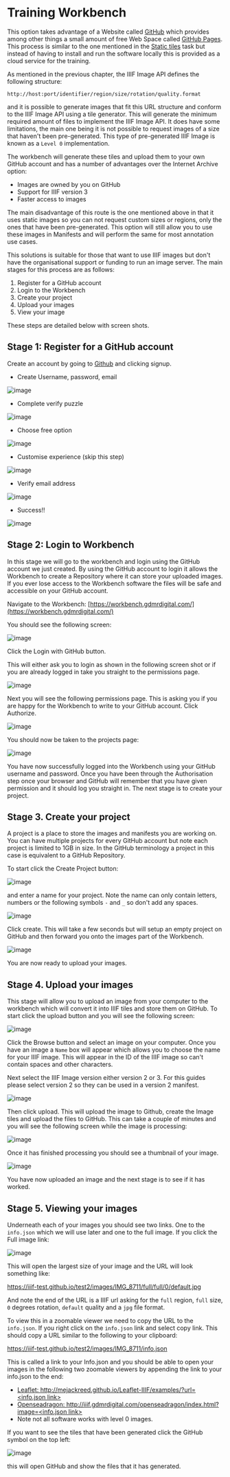 # Training Workbench

This option takes advantage of a Website called [GitHub](https://github.com/) which provides among other things a small amount of free Web Space called [GitHub Pages](https://pages.github.com/). This process is similar to the one mentioned in the [Static tiles](static-tiles.html) task but instead of having to install and run the software locally this is provided as a cloud service for the training. 

As mentioned in the previous chapter, the IIIF Image API defines the following structure:

`http://host:port/identifier/region/size/rotation/quality.format`

and it is possible to generate images that fit this URL structure and conform to the IIIF Image API using a tile generator. This will generate the minimum required amount of files to implement the IIIF Image API. It does have some limitations, the main one being it is not possible to request images of a size that haven't been pre-generated. This type of pre-generated IIIF Image is known as a `Level 0` implementation. 

The workbench will generate these tiles and upload them to your own GitHub account and has a number of advantages over the Internet Archive option:

 * Images are owned by you on GitHub
 * Support for IIIF version 3
 * Faster access to images

The main disadvantage of this route is the one mentioned above in that it uses static images so you can not request custom sizes or regions, only the ones that have been pre-generated. This option will still allow you to use these images in Manifests and will perform the same for most annotation use cases. 

This solutions is suitable for those that want to use IIIF images but don't have the organisational support or funding to run an image server. The main stages for this process are as follows:

1. Register for a GitHub account
2. Login to the Workbench
3. Create your project
4. Upload your images
5. View your image

These steps are detailed below with screen shots.

## Stage 1: Register for a GitHub account

Create an account by going to [Github](https://github.com/) and clicking signup.

 * Create Username, password, email

![image](github/level0-github-signup.png)    

 * Complete verify puzzle

![image](github/level0-verifygithub.png)    

 * Choose free option

![image](github/level0-github-account-type.png)    

 * Customise experience (skip this step)

![image](github/level0-github-customise.png)    

 * Verify email address

![image](github/level0-github-email-verify.png)    

 * Success!!

![image](github/level0-github-success.png)    

## Stage 2: Login to Workbench
In this stage we will go to the workbench and login using the GitHub account we just created. By using the GitHub account to login it allows the Workbench to create a Repository where it can store your uploaded images. If you ever lose access to the Workbench software the files will be safe and accessible on your GitHub account. 

Navigate to the Workbench: [https://workbench.gdmrdigital.com/](https://workbench.gdmrdigital.com/)

You should see the following screen:

![image](workbench/login.png)

Click the Login with GitHub button.

This will either ask you to login as shown in the following screen shot or if you are already logged in take you straight to the permissions page.

![image](workbench/github_login.png)

Next you will see the following permissions page. This is asking you if you are happy for the Workbench to write to your GitHub account. Click Authorize. 

![image](workbench/authorize.png)

You should now be taken to the projects page:

![image](workbench/no_project.png)

You have now successfully logged into the Workbench using your GitHub username and password. Once you have been through the Authorisation step once your browser and GitHub will remember that you have given permission and it should log you straight in.  The next stage is to create your project.

## Stage 3. Create your project

A project is a place to store the images and manifests you are working on. You can have multiple projects for every GitHub account but note each project is limited to 1GB in size. In the GitHub terminology a project in this case is equivalent to a GitHub Repository. 

To start click the Create Project button:

![image](workbench/no_project.png)

and enter a name for your project. Note the name can only contain letters, numbers or the following symbols `-` and `_` so don't add any spaces. 

![image](workbench/create_project.png)

Click create. This will take a few seconds but will setup an empty project on GitHub and then forward you onto the images part of the Workbench. 

![image](workbench/no_images.png)

You are now ready to upload your images.

## Stage 4. Upload your images

This stage will allow you to upload an image from your computer to the workbench which will convert it into IIIF tiles and store them on GitHub. To start click the upload button and you will see the following screen:

![image](workbench/upload_image1.png)

Click the Browse button and select an image on your computer. Once you have an image a `Name` box will appear which allows you to choose the name for your IIIF image. This will appear in the ID of the IIIF image so can't contain spaces and other characters. 

Next select the IIIF Image version either version 2 or 3. For this guides please select version 2 so they can be used in a version 2 manifest. 

![image](workbench/upload_image2.png)

Then click upload. This will upload the image to Github, create the Image tiles and upload the files to GitHub. This can take a couple of minutes and you will see the following screen while the image is processing:

![image](workbench/upload_image3.png)

Once it has finished processing you should see a thumbnail of your image. 

![image](workbench/upload_image4.png)

You have now uploaded an image and the next stage is to see if it has worked. 

## Stage 5. Viewing your images

Underneath each of your images you should see two links. One to the `info.json` which we will use later and one to the full image. If you click the Full image link:

![image](workbench/full_image.png)

This will open the largest size of your image and the URL will look something like:

https://iiif-test.github.io/test2/images/IMG_8711/full/full/0/default.jpg

And note the end of the URL is a IIIF url asking for the `full` region, `full` size, `0` degrees rotation, `default` quality and a `jpg` file format. 

To view this in a zoomable viewer we need to copy the URL to the `info.json`. If you right click on the `info.json` link and select copy link. This should copy a URL similar to the following to your clipboard:

https://iiif-test.github.io/test2/images/IMG_8711/info.json

This is called a link to your Info.json and you should be able to open your images in the following two zoomable viewers by appending the link to your info.json to the end: 

 * [Leaflet: http://mejackreed.github.io/Leaflet-IIIF/examples/?url=<info.json link>](http://mejackreed.github.io/Leaflet-IIIF/examples/?url=https://iiif-test.github.io/test2/images/IMG_8711/info.json)
 * [Openseadragon: http://iiif.gdmrdigital.com/openseadragon/index.html?image=<info.json link>](http://iiif.gdmrdigital.com/openseadragon/index.html?image=https://iiif-test.github.io/test2/images/IMG_8711/info.json)
 * Note not all software works with level 0 images. 

If you want to see the tiles that have been generated click the GitHub symbol on the top left:

![image](workbench/github_link.png)

this will open GitHub and show the files that it has generated. 
